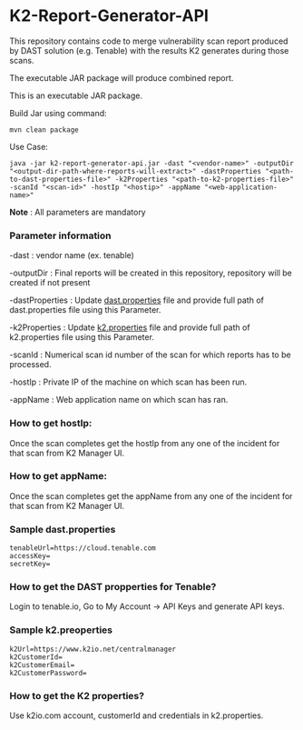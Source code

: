 # K2-Report-Generator-API

This repository contains code to merge vulnerability scan report produced by DAST solution (e.g. Tenable) with the results K2 generates during those scans.

The executable JAR package will produce combined report.

This is an executable JAR package.

Build Jar using command:

```
mvn clean package
```

Use Case:

```
java -jar k2-report-generator-api.jar -dast "<vendor-name>" -outputDir "<output-dir-path-where-reports-will-extract>" -dastProperties "<path-to-dast-properties-file>" -k2Properties "<path-to-k2-properties-file>" -scanId "<scan-id>" -hostIp "<hostip>" -appName "<web-application-name>"
```

**Note** : All parameters are mandatory

### Parameter information
-dast : vendor name (ex. tenable)

-outputDir : Final reports will be created in this repository, repository will be created if not present

-dastProperties : Update [dast.properties](dast.properties) file and provide full path of dast.properties file using this Parameter.

-k2Properties : Update [k2.properties](k2.properties) file and provide full path of k2.properties file using this Parameter.

-scanId : Numerical scan id number of the scan for which reports has to be processed.

-hostIp : Private IP of the machine on which scan has been run.

-appName : Web application name on which scan has ran.


### How to get hostIp:
Once the scan completes get the hostIp from any one of the incident for that scan from K2 Manager UI.

### How to get appName:
Once the scan completes get the appName from any one of the incident for that scan from K2 Manager UI.

### Sample dast.properties
```
tenableUrl=https://cloud.tenable.com
accessKey=
secretKey=
```
### How to get the DAST propperties for Tenable?
Login to tenable.io, Go to My Account -> API Keys and generate API keys.

### Sample k2.preoperties
```
k2Url=https://www.k2io.net/centralmanager
k2CustomerId=
k2CustomerEmail=
k2CustomerPassword=
```
### How to get the K2 properties?
Use k2io.com account, customerId and credentials in k2.properties.
